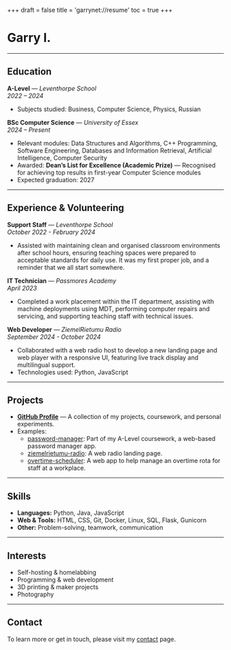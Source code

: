 +++
draft = false
title = 'garrynet://resume'
toc = true
+++

# Garry I.

---

## Education

**A-Level** — _Leventhorpe School_  
_2022 – 2024_

-   Subjects studied: Business, Computer Science, Physics, Russian

**BSc Computer Science** — _University of Essex_  
_2024 – Present_

-   Relevant modules: Data Structures and Algorithms, C++ Programming, Software Engineering, Databases and Information Retrieval, Artificial Intelligence, Computer Security
-   Awarded: **Dean’s List for Excellence (Academic Prize)** — Recognised for achieving top results in first-year Computer Science modules
-   Expected graduation: 2027

---

## Experience & Volunteering

**Support Staff** — _Leventhorpe School_  
_October 2022 - February 2024_

-   Assisted with maintaining clean and organised classroom environments after school hours, ensuring teaching spaces were prepared to acceptable standards for daily use. It was my first proper job, and a reminder that we all start somewhere.

**IT Technician** — _Passmores Academy_  
_April 2023_

-   Completed a work placement within the IT department, assisting with machine deployments using MDT, performing computer repairs and servicing, and supporting teaching staff with technical issues.

**Web Developer** — _ZiemelRietumu Radio_  
_September 2024 - October 2024_

-   Collaborated with a web radio host to develop a new landing page and web player with a responsive UI, featuring live track display and multilingual support.
-   Technologies used: Python, JavaScript

---

## Projects

-   **[GitHub Profile](https://github.com/garrywashere)** — A collection of my projects, coursework, and personal experiments.
-   Examples:
    -   [password-manager](https://github.com/garrywashere/password-manager): Part of my A-Level coursework, a web-based password manager app.
    -   [ziemelrietumu-radio](https://github.com/garrywashere/ziemelrietumu-radio): A web radio landing page.
    -   [overtime-scheduler](https://github.com/garrywashere/overtime-scheduler): A web app to help manage an overtime rota for staff at a workplace.

---

## Skills

-   **Languages:** Python, Java, JavaScript
-   **Web & Tools:** HTML, CSS, Git, Docker, Linux, SQL, Flask, Gunicorn
-   **Other:** Problem-solving, teamwork, communication

---

## Interests

-   Self-hosting & homelabbing
-   Programming & web development
-   3D printing & maker projects
-   Photography

---

## Contact

To learn more or get in touch, please visit my [contact](/contact) page.
